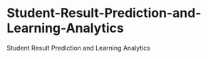 # Student-Result-Prediction-and-Learning-Analytics
Student Result Prediction and Learning Analytics
